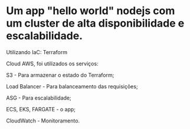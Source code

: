 # Um app "hello world" nodejs com um cluster de alta disponibilidade e escalabilidade. 

Utilizando IaC:
Terraform

Cloud AWS, foi utilizados os serviços:

S3 - Para armazenar o estado do Terraform;

Load Balancer - Para balanceamento das requisições;

ASG - Para escalabilidade;

ECS, EKS, FARGATE - o app;

CloudWatch - Monitoramento.

